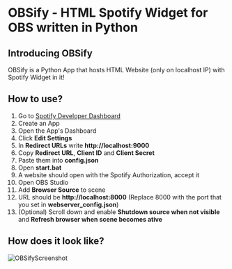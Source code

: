 # OBSify - HTML Spotify Widget for OBS written in Python

## Introducing OBSify
OBSify is a Python App that hosts HTML Website (only on localhost IP) with Spotify Widget in it!  

## How to use?
1. Go to [Spotify Developer Dashboard](https://developer.spotify.com/dashboard/)
2. Create an App
3. Open the App's Dashboard
4. Click **Edit Settings**
5. In **Redirect URLs** write **http://localhost:9000**
6. Copy **Redirect URL**, **Client ID** and **Client Secret**
7. Paste them into **config.json**
8. Open **start.bat**
9. A website should open with the Spotify Authorization, accept it
10. Open OBS Studio
11. Add **Browser Source** to scene
12. URL should be **http://localhost:8000** (Replace 8000 with the port that you set in **webserver_config.json**)
13. (Optional) Scroll down and enable **Shutdown source when not visible** and **Refresh browser when scene becomes ative**

## How does it look like?
![OBSifyScreenshot](https://i.imgur.com/t2gSTjt.png)
